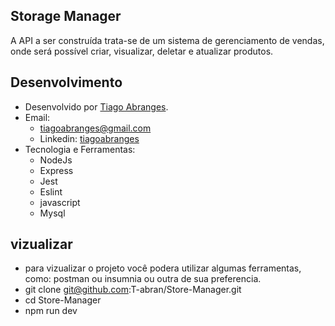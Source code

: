 ## Storage Manager
A API a ser construída trata-se de um sistema de gerenciamento de vendas, onde será possível criar, visualizar, deletar e atualizar produtos.

## Desenvolvimento
 - Desenvolvido por <a href="https://www.linkedin.com/in/tiagoabranges/" target="_blank">Tiago Abranges</a>.
 - Email:
   - tiagoabranges@gmail.com
   - Linkedin: <a href="https://www.linkedin.com/in/tiagoabranges/" target="_blank">tiagoabranges</a>
 - Tecnologia e Ferramentas:
   - NodeJs
   - Express
   - Jest
   - Eslint
   - javascript
   - Mysql

## vizualizar
- para vizualizar o projeto você podera utilizar algumas ferramentas, como: postman ou insumnia ou outra de sua preferencia.
- git clone git@github.com:T-abran/Store-Manager.git
- cd Store-Manager
- npm run dev
